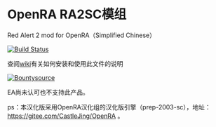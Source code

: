 # OpenRA RA2SC模组

Red Alert 2 mod for OpenRA（Simplified Chinese）

[![Build Status](https://travis-ci.org/OpenRA/ra2.svg?branch=master)](https://travis-ci.org/OpenRA/ra2)

查阅[wiki](https://github.com/OpenRA/ra2/wiki)有关如何安装和使用此文件的说明

[![Bountysource](https://api.bountysource.com/badge/tracker?tracker_id=27677844)](https://www.bountysource.com/teams/openra/issues?tracker_ids=27677844)

EA尚未认可也不支持此产品。

ps：本汉化版采用OpenRA汉化组的汉化版引擎（prep-2003-sc），地址：https://gitee.com/CastleJing/OpenRA 。
